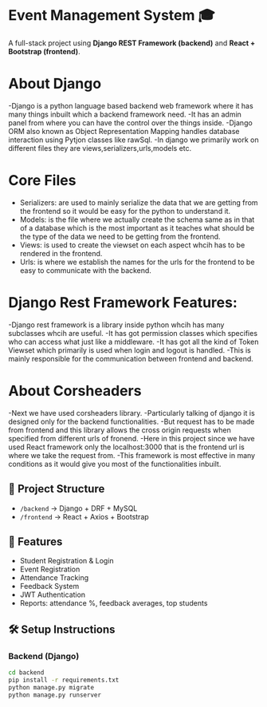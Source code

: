 # Event Management System 🎓

A full-stack project using **Django REST Framework (backend)** and **React + Bootstrap (frontend)**.
# About Django
-Django is a python language based backend web framework where it has many things inbuilt which a backend framework need.
-It has an admin panel from where you can have the control over the things inside.
-Django ORM also known as Object Representation Mapping handles database interaction using Pytjon classes like rawSql.
-In django we primarily work on different files they are views,serializers,urls,models etc.
# Core Files
- Serializers: are used to mainly serialize the data that we are getting from the frontend so it would be easy for the python to understand it.
- Models: is the file where we actually create the schema same as in that of a database which is the most important as it teaches what should be the type of the data we need to be getting from the frontend.
- Views: is used to create the viewset on each aspect whcih has to be rendered in the frontend.
- Urls: is where we establish the names for the urls for the frontend to be easy to communicate with the backend.
# Django Rest Framework Features:
-Django rest framework is a library inside python whcih has many subclasses whcih are useful.
-It has got permission classes which specifies who can access what just like a middleware.
-It has got all the kind of Token Viewset which primarily is used when login and logout is handled.
-This is mainly responsible for the communication between frontend and backend.
# About Corsheaders
-Next we have used corsheaders library.
-Particularly talking of django it is designed only for the backend functionalities.
-But request has to be made from frontend and this library allows the cross origin requests when specified from different urls of fronend.
-Here in this project since we have used React framework only the localhost:3000 that is the frontend url is where we take the request from.
-This framework is most effective in many conditions as it would give you most of the functionalities inbuilt.

## 📂 Project Structure
- `/backend` → Django + DRF + MySQL
- `/frontend` → React + Axios + Bootstrap

## 🚀 Features
- Student Registration & Login
- Event Registration
- Attendance Tracking
- Feedback System
- JWT Authentication
- Reports: attendance %, feedback averages, top students

## 🛠️ Setup Instructions

### Backend (Django)
```bash
cd backend
pip install -r requirements.txt
python manage.py migrate
python manage.py runserver
